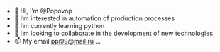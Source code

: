 - 👋 Hi, I’m @Popovop
- 👀 I’m interested in automation of production processes
- 🌱 I’m currently learning python
- 💞️ I’m looking to collaborate in the development of new technologies
- 📫 My email ppi99@mail.ru ...

<!---
Popovop/Popovop is a ✨ special ✨ repository because its `README.md` (this file) appears on your GitHub profile.
You can click the Preview link to take a look at your changes.
--->
